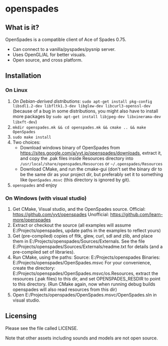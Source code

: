 openspades
====================================================================================================

What is it?
----------------------------------------------------------------------------------------------------

OpenSpades is a compatible client of Ace of Spades 0.75.

* Can connect to a vanilla/pyspades/pysnip server.
* Uses OpenGL/AL for better visuals.
* Open source, and cross platform.

Installation
----------------------------------------------------------------------------------------------------

### On Linux

1. *On Debian-derived distributions*: ```sudo apt-get install pkg-config libsdl1.2-dev
   libfltk1.3-dev libglew-dev libcurl3-openssl-dev``` (because of a bug in some distributions, you
   might also have to install more packages by ```sudo apt-get install libjpeg-dev libxinerama-dev
   libxft-dev```)
2. ```mkdir openspades.mk && cd openspades.mk && cmake .. && make OpenSpades```
3. ```sudo make install```
4. Two choices:
    - Download windows binary of OpenSpades from
      https://sites.google.com/a/yvt.jp/openspades/downloads, extract it, and copy the .pak files
      inside Resources directory into `/usr/local/share/openspades/Resources` or
      `~/.openspades/Resources`
    - Download CMake, and run the cmake-gui (don't set the binary dir to be the same dir as your
      project dir, but preferably set it to something like `OpenSpades.msvc` (this directory is
      ignored by git).
5. ```openspades``` and enjoy


### On Windows (with visual studio)
1. Get CMake, Visual studio, and the OpenSpades source.
   Official: https://github.com/yvt/openspades
   Unofficial: https://github.com/learn-more/openspades
2. Extract or checkout the source (all examples will assume E:/Projects/openspades, update paths in the examples to reflect yours)
3. Get (pre-compiled) copies of fltk, glew, curl, sdl and zlib, and place them in E:/Projects/openspades/Sources/Externals.
   See the file E:/Projects/openspades/Sources/Externals/readme.txt for details (and a pre-compiled set of libraries).
4. Run CMake, using the paths:
   Source:   E:/Projects/openspades
   Binaries: E:/Projects/openspades/OpenSpades.msvc
   For your convenience, create the directory: E:/Projects/openspades/OpenSpades.msvc/os.Resources, extract the resources (.pak files) to this dir,
   and set OPENSPADES_RESDIR to point to this directory. (Run CMake again, now when running debug builds openspades will also read resources from this dir)
5. Open E:/Projects/openspades/OpenSpades.msvc/OpenSpades.sln in visual studio.

Licensing
----------------------------------------------------------------------------------------------------
Please see the file called LICENSE.

Note that other assets including sounds and models are not open source.
